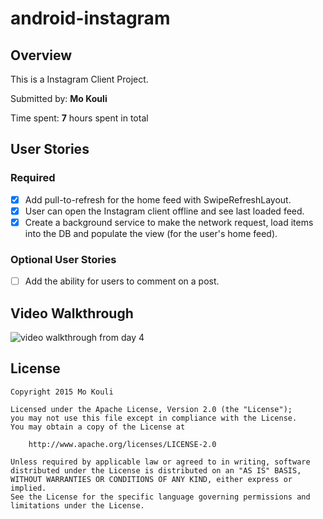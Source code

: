 # android-instagram

## Overview

This is a Instagram Client Project.
 
Submitted by: **Mo Kouli**
 
Time spent: **7** hours spent in total


## User Stories

### Required

* [x] Add pull-to-refresh for the home feed with SwipeRefreshLayout.
* [x] User can open the Instagram client offline and see last loaded feed.
* [x] Create a background service to make the network request, load items into the DB and populate the view (for the user's home feed).

### Optional User Stories
* [ ] Add the ability for users to comment on a post.

## Video Walkthrough
![video walkthrough from day 4]()


## License

    Copyright 2015 Mo Kouli

    Licensed under the Apache License, Version 2.0 (the "License");
    you may not use this file except in compliance with the License.
    You may obtain a copy of the License at

        http://www.apache.org/licenses/LICENSE-2.0

    Unless required by applicable law or agreed to in writing, software
    distributed under the License is distributed on an "AS IS" BASIS,
    WITHOUT WARRANTIES OR CONDITIONS OF ANY KIND, either express or implied.
    See the License for the specific language governing permissions and
    limitations under the License.
